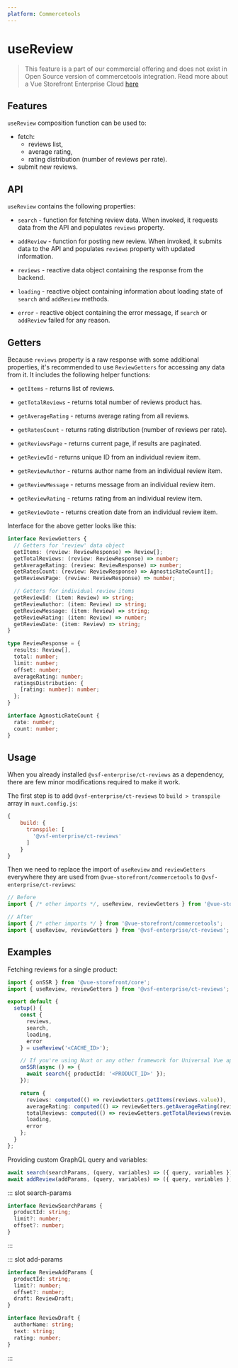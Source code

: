 ```yaml
---
platform: Commercetools
---
```


# useReview <Badge text="Enterprise" type="info" />

> This feature is a part of our commercial offering and does not exist in Open Source version of commercetools integration. Read more about a Vue Storefront Enterprise Cloud [here](https://www.vuestorefront.io/cloud)

## Features

`useReview` composition function can be used to:

* fetch:
    * reviews list,
    * average rating,
    * rating distribution (number of reviews per rate).
* submit new reviews.

## API

`useReview` contains the following properties:

- `search` - function for fetching review data. When invoked, it requests data from the API and populates `reviews` property.

<Content slot-key="search-params" />

- `addReview` - function for posting new review. When invoked, it submits data to the API and populates `reviews` property with updated information.

<Content slot-key="add-params" />

- `reviews` - reactive data object containing the response from the backend.

- `loading` - reactive object containing information about loading state of `search` and `addReview` methods.

- `error` - reactive object containing the error message, if `search` or `addReview` failed for any reason.

## Getters

Because `reviews` property is a raw response with some additional properties, it's recommended to use `ReviewGetters` for accessing any data from it. It includes the following helper functions:

- `getItems` - returns list of reviews.

- `getTotalReviews` - returns total number of reviews product has.

- `getAverageRating` - returns average rating from all reviews.

- `getRatesCount` - returns rating distribution (number of reviews per rate).

- `getReviewsPage` - returns current page, if results are paginated.

- `getReviewId` - returns unique ID from an individual review item.

- `getReviewAuthor` - returns author name from an individual review item.

- `getReviewMessage` - returns message from an individual review item.

- `getReviewRating` - returns rating from an individual review item.

- `getReviewDate` - returns creation date from an individual review item.

Interface for the above getter looks like this:

```typescript
interface ReviewGetters {
  // Getters for 'review' data object
  getItems: (review: ReviewResponse) => Review[];
  getTotalReviews: (review: ReviewResponse) => number;
  getAverageRating: (review: ReviewResponse) => number;
  getRatesCount: (review: ReviewResponse) => AgnosticRateCount[];
  getReviewsPage: (review: ReviewResponse) => number;

  // Getters for individual review items
  getReviewId: (item: Review) => string;
  getReviewAuthor: (item: Review) => string;
  getReviewMessage: (item: Review) => string;
  getReviewRating: (item: Review) => number;
  getReviewDate: (item: Review) => string;
}

type ReviewResponse = {
  results: Review[],
  total: number;
  limit: number;
  offset: number;
  averageRating: number;
  ratingsDistribution: {
    [rating: number]: number;
  };
}

interface AgnosticRateCount {
  rate: number;
  count: number;
}
```

## Usage

When you already installed `@vsf-enterprise/ct-reviews` as a dependency, there are few minor modifications required to make it work.

The first step is to add `@vsf-enterprise/ct-reviews` to `build > transpile` array in `nuxt.config.js`:

```javascript
{
    build: {
      transpile: [
        '@vsf-enterprise/ct-reviews'
      ]
    }
}
```

Then we need to replace the import of `useReview` and `reviewGetters` everywhere they are used from `@vue-storefront/commercetools` to `@vsf-enterprise/ct-reviews`:

```javascript
// Before
import { /* other imports */, useReview, reviewGetters } from '@vue-storefront/commercetools';

// After
import { /* other imports */ } from '@vue-storefront/commercetools';
import { useReview, reviewGetters } from '@vsf-enterprise/ct-reviews';
```

## Examples

Fetching reviews for a single product:

```typescript
import { onSSR } from '@vue-storefront/core';
import { useReview, reviewGetters } from '@vsf-enterprise/ct-reviews';

export default {
  setup() {
    const {
      reviews,
      search,
      loading,
      error
    } = useReview('<CACHE_ID>');

    // If you're using Nuxt or any other framework for Universal Vue apps
    onSSR(async () => {
      await search({ productId: '<PRODUCT_ID>' });
    });

    return {
      reviews: computed(() => reviewGetters.getItems(reviews.value)),
      averageRating: computed(() => reviewGetters.getAverageRating(reviews.value)),
      totalReviews: computed(() => reviewGetters.getTotalReviews(reviews.value)),
      loading,
      error
    };
  }
};
```

Providing custom GraphQL query and variables:

```typescript
await search(searchParams, (query, variables) => ({ query, variables }));
await addReview(addParams, (query, variables) => ({ query, variables }));
```

<!---------------------------------------------------- SLOTS ---------------------------------------------------->

<!---------------------- SLOT: search-params ---------------------->
::: slot search-params

```typescript
interface ReviewSearchParams {
  productId: string;
  limit?: number;
  offset?: number;
}
```

:::

<!---------------------- SLOT: add-params ---------------------->
::: slot add-params

```typescript
interface ReviewAddParams {
  productId: string;
  limit?: number;
  offset?: number;
  draft: ReviewDraft;
}

interface ReviewDraft {
  authorName: string;
  text: string;
  rating: number;
}
```

:::
